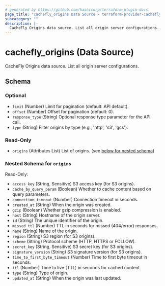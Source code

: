 ```yaml
---
# generated by https://github.com/hashicorp/terraform-plugin-docs
page_title: "cachefly_origins Data Source - terraform-provider-cachefly"
subcategory: ""
description: |-
  CacheFly Origins data source. List all origin server configurations.
---
```


# cachefly_origins (Data Source)

CacheFly Origins data source. List all origin server configurations.



<!-- schema generated by tfplugindocs -->
## Schema

### Optional

- `limit` (Number) Limit for pagination (default: API default).
- `offset` (Number) Offset for pagination (default: 0).
- `response_type` (String) Optional response type parameter for the API call.
- `type` (String) Filter origins by type (e.g., 'http', 's3', 'gcs').

### Read-Only

- `origins` (Attributes List) List of origins. (see [below for nested schema](#nestedatt--origins))

<a id="nestedatt--origins"></a>
### Nested Schema for `origins`

Read-Only:

- `access_key` (String, Sensitive) S3 access key (for S3 origins).
- `cache_by_query_param` (Boolean) Whether to cache content based on query parameters.
- `connection_timeout` (Number) Connection timeout in seconds.
- `created_at` (String) When the origin was created.
- `gzip` (Boolean) Whether gzip compression is enabled.
- `host` (String) Hostname of the origin server.
- `id` (String) The unique identifier of the origin.
- `missed_ttl` (Number) TTL in seconds for missed (404/error) responses.
- `name` (String) Name of the origin.
- `region` (String) S3 region (for S3 origins).
- `scheme` (String) Protocol scheme (HTTP, HTTPS or FOLLOW).
- `secret_key` (String, Sensitive) S3 secret key (for S3 origins).
- `signature_version` (String) S3 signature version (for S3 origins).
- `time_to_first_byte_timeout` (Number) Time to first byte timeout in seconds.
- `ttl` (Number) Time to live (TTL) in seconds for cached content.
- `type` (String) Type of origin.
- `updated_at` (String) When the origin was last updated.
